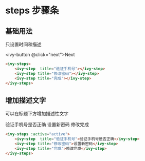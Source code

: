 # steps 步骤条

## 基础用法

只设置时间和描述

<ivy-steps :active="active">
    <ivy-step  title="验证手机号"></ivy-step>
    <ivy-step title="修改密码"></ivy-step>
    <ivy-step title="完成"></ivy-step>
</ivy-steps>

<ivy-button @click="next">Next</ivy-button >

```html
<ivy-steps>
    <ivy-step  title="验证手机号"></ivy-step>
    <ivy-step title="修改密码"></ivy-step>
    <ivy-step title="完成"></ivy-step>
</ivy-steps>
```

## 增加描述文字

可以在标题下方增加描述性文字

<ivy-steps :active="active">
    <ivy-step  title="验证手机号">验证手机号是否正确</ivy-step>
    <ivy-step title="修改密码">设置新密码</ivy-step>
    <ivy-step title="完成">修改完成</ivy-step>
</ivy-steps>

```html
<ivy-steps :active="active">
    <ivy-step  title="验证手机号">验证手机号是否正确</ivy-step>
    <ivy-step title="修改密码">设置新密码</ivy-step>
    <ivy-step title="完成">修改完成</ivy-step>
</ivy-steps>
```

<script setup>
import { ref } from 'vue';
const active = ref(0);

const next = ()=>{
    console.log(active.value)
    if(active.value < 3){
        active.value = active.value + 1
    }else{
        active.value = 0
    }
}
</script>

